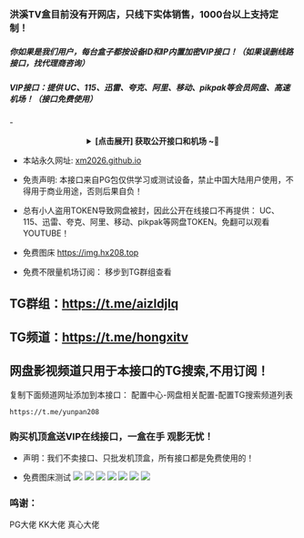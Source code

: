 ###  洪溪TV盒目前没有开网店，只线下实体销售，1000台以上支持定制！

##### 你如果是我们用户，每台盒子都按设备ID和IP内置加密VIP接口！（如果误删线路接口，找代理商咨询）
##### VIP接口：提供 UC、115、迅雷、夸克、阿里、移动、pikpak等会员网盘、高速机场！（接口免费使用）

-<center><details><summary><strong> [点击展开] 获取公开接口和机场 ~🧧</strong></summary>
*我非常感谢您的赞赏和支持，它们将极大地激励我继续创新，持续产生有价值的工作。*
  
 *接口和机场： <a href="https://www.hxyx.us.kg " target="_blank">www.hxyx.us.kg</a> *
  
</details></center>


- 本站永久网址: <a href="https://xm2026.github.io" target="_blank">xm2026.github.io</a>

- 免责声明: 本接口来自PG包仅供学习或测试设备，禁止中国大陆用户使用，不得用于商业用途，否则后果自负！

-  总有小人盗用TOKEN导致网盘被封，因此公开在线接口不再提供： UC、115、迅雷、夸克、阿里、移动、pikpak等网盘TOKEN。免翻可以观看YOUTUBE！

- 免费图床  https://img.hx208.top
- 免费不限量机场订阅： 移步到TG群组查看

## TG群组：https://t.me/aizldjlq 
## TG频道：https://t.me/hongxitv
## 网盘影视频道只用于本接口的TG搜索,不用订阅！

复制下面频道网址添加到本接口：  配置中心-网盘相关配置-配置TG搜索频道列表
```url
https://t.me/yunpan208
```

### 购买机顶盒送VIP在线接口，一盒在手 观影无忧！
 
 - 声明：我们不卖接口、只批发机顶盒，所有接口都是免费使用的！
   
 - 免费图床测试
   <img src="https://img.hx208.top/file/6d5b0682cec9061c533f1.jpg" />
   <img src="https://img.hx208.top/file/6916ccfaf2eff5d082623.png" />
   <img src="https://img.hx208.top/file/c5807119559a30f5abef1.jpg" />
   <img src="https://img.hx208.top/file/ebefe68fcb096e053d119.png" />
   <img src="https://img.hx208.top/file/75329e07465a498d54f81.png" />
   <img src="https://img.hx208.top/file/ab59c4e9d5c35916f4aa3.png" />
   <img src="https://img.hx208.top/file/fec8361a40048b90b5dae.png" />
### 鸣谢：
PG大佬  KK大佬 真心大佬

